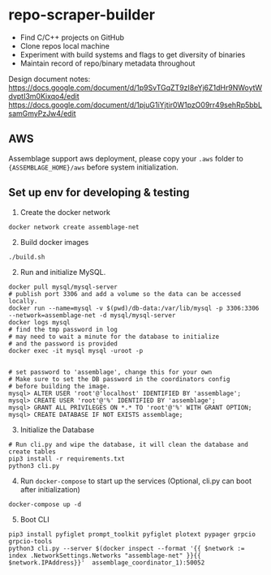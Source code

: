 # repo-scraper-builder

* Find C/C++ projects on GitHub
* Clone repos local machine
* Experiment with build systems and flags to get diversity of binaries
* Maintain record of repo/binary metadata throughout

Design document notes: https://docs.google.com/document/d/1p9SvTGqZT9zI8eYj6Z1dHr9NWoytWdvptI3m0Kixqo4/edit
https://docs.google.com/document/d/1pjuG1iYjtir0W1pzO09rr49sehRp5bbLsamGmyPzJw4/edit

## AWS
Assemblage support aws deployment, please copy your `.aws` folder to `{ASSEMBLAGE_HOME}/aws` before system initialization.

## Set up env for developing & testing


1. Create the docker network
```
docker network create assemblage-net
```

2. Build docker images
```
./build.sh
```

2. Run and initialize MySQL.
```
docker pull mysql/mysql-server
# publish port 3306 and add a volume so the data can be accessed locally.
docker run --name=mysql -v $(pwd)/db-data:/var/lib/mysql -p 3306:3306 --network=assemblage-net -d mysql/mysql-server
docker logs mysql
# find the tmp password in log
# may need to wait a minute for the database to initialize
# and the password is provided
docker exec -it mysql mysql -uroot -p


# set password to 'assemblage', change this for your own
# Make sure to set the DB password in the coordinators config
# before building the image.
mysql> ALTER USER 'root'@'localhost' IDENTIFIED BY 'assemblage';
mysql> CREATE USER 'root'@'%' IDENTIFIED BY 'assemblage';
mysql> GRANT ALL PRIVILEGES ON *.* TO 'root'@'%' WITH GRANT OPTION;
mysql> CREATE DATABASE IF NOT EXISTS assemblage;
```

3. Initialize the Database
```
# Run cli.py and wipe the database, it will clean the database and create tables
pip3 install -r requirements.txt
python3 cli.py
```


4. Run `docker-compose` to start up the services (Optional, cli.py can boot after initialization)
```
docker-compose up -d
```

5. Boot CLI
```
pip3 install pyfiglet prompt_toolkit pyfiglet plotext pypager grpcio grpcio-tools
python3 cli.py --server $(docker inspect --format '{{ $network := index .NetworkSettings.Networks "assemblage-net" }}{{ $network.IPAddress}}'  assemblage_coordinator_1):50052
```
